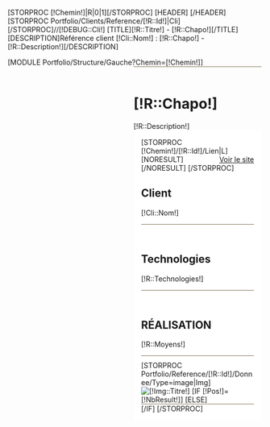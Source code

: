 [STORPROC [!Chemin!]|R|0|1][/STORPROC]
[HEADER]
	<link rel="canonical" href="[!Domaine!]/[!Lien!]" />
[/HEADER]
[STORPROC Portfolio/Clients/Reference/[!R::Id!]|Cli][/STORPROC]//[!DEBUG::Cli!]
[TITLE][!R::Titre!] - [!R::Chapo!][/TITLE]
[DESCRIPTION]Référence client [!Cli::Nom!] : [!R::Chapo!] - [!R::Description!][/DESCRIPTION]
<div style="overflow:hidden;">
	[MODULE Portfolio/Structure/Gauche?Chemin=[!Chemin!]]
	<div id="Milieu" style="margin-left:250px;">
		<div id="Data" style="border-top:1px solid #827152;">
			<div class="FicheClient">
				<span class="Deco">&nbsp;</span><h1>[!R::Chapo!]</h1>
				<div class="Description">[!R::Description!]</div>
			</div>
			<div class="FicheClient" style="background-color:#ffffff;padding:15px !important;padding:0;min-height:500px;">
				[STORPROC [!Chemin!]/[!R::Id!]/Lien|L]
					<div style="margin:0;padding:0;float:right;">
						<a href="[IF [!L::URL!]~http][!L::URL!][ELSE]http://[!L::URL!][/IF]" title="Voir le site internet [!R::Titre!]" class="WebSite" onclick="window.open(this.href); return false;">Voir le site</a>
					</div>
					[NORESULT][/NORESULT]				
				[/STORPROC]
				<span class="Deco1">&nbsp;</span><h2>Client</h2>
				<div>[!Cli::Nom!]</div>
				<hr style="color:#827152;background:#827152;height:1px;border:0;margin-bottom:10px;"/>
				<span class="Deco1">&nbsp;</span><h2>Technologies</h2>
				<div>[!R::Technologies!]</div>
				<hr style="color:#827152;background:#827152;height:1px;border:0;margin-bottom:10px;"/>
				<span class="Deco1">&nbsp;</span><h2>R&Eacute;ALISATION</h2>
				<div>[!R::Moyens!]</div>
				<hr style="color:#827152;background:#827152;height:1px;border:0;margin-bottom:10px;"/>
				[STORPROC Portfolio/Reference/[!R::Id!]/Donnee/Type=image|Img]
					<img src="/[!Img::Url!]" alt="[!Img::Titre!]" style="border:0;border:none;margin:0;"/>
					[IF [!Pos!]=[!NbResult!]]
					[ELSE]
						<hr style="color:#827152;background:#827152;height:1px;border:0;margin:0;padding:0;"/>
					[/IF]
				[/STORPROC]
			</div>
		</div>
	</div>
</div>

